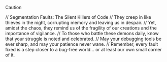 > [!CAUTION]  
> // Segmentation Faults: The Silent Killers of Code
> // They creep in like thieves in the night, corrupting memory and leaving us in despair.
> // Yet, amidst the chaos, they remind us of the fragility of our creations and the importance of vigilance.
> // To those who battle these demons daily, know that your struggle is noted and celebrated.
> // May your debugging tools be ever sharp, and may your patience never wane.
> // Remember, every fault fixed is a step closer to a bug-free world... or at least our own small corner of it.
